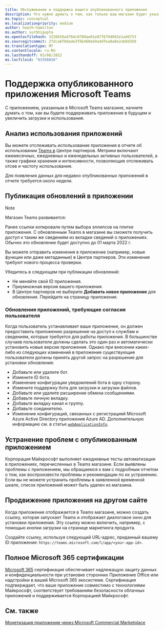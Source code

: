 ```yaml
---
title: Обслуживание и поддержка вашего опубликованного приложения
description: Что нужно думать о том, как только ваш магазин будет указан в Teams магазине и AppSource.
ms.topic: conceptual
ms.localizationpriority: medium
author: heath-hamilton
ms.author: surbhigupta
ms.openlocfilehash: 3226b56ad784c0780ae01e8776704062e1add753
ms.sourcegitcommit: 2fdca6fb0ade3f6b460eb9a4dfea0a8e2ab8d3b9
ms.translationtype: MT
ms.contentlocale: ru-RU
ms.lasthandoff: 03/08/2022
ms.locfileid: "63356016"
---
```

# <a name="maintain-your-published-microsoft-teams-app"></a>Поддержка опубликованного приложения Microsoft Teams

С приложением, указанным в Microsoft Teams магазине, начните думать о том, как вы будете поддерживать приложение в будущем и увеличить загрузки и использования.

## <a name="analyze-app-usage"></a>Анализ использования приложений

Вы можете отслеживать использование приложения в отчете об использовании [Teams в](/office/dev/store/teams-apps-usage) Центре партнеров. Метрики включают ежемесячных, ежедневных и еженедельных активных пользователей, а также графики хранения и интенсивности, позволяющие отслеживать отсев и частоту использования.

Для появления данных для недавно опубликованных приложений в отчете требуется около недели.

## <a name="publish-updates-to-your-app"></a>Публикация обновлений в приложении

> [!NOTE]
> Магазин Teams развивается:
> 
> Ранее ссылки копировали путем выбора эллипсов на плитке приложения. С обновленным Teams в магазине вы сможете получить доступ к таким же сведениям из вкладки сведений о приложениях. Обычно это обновление будет доступно до 01 марта 2022 г.

Вы можете отправить изменения в приложение (например, новые функции или даже метаданные) в Центре партнеров. Эти изменения требуют нового процесса проверки.

Убедитесь в следующем при публикации обновлений:

* Не меняйте свой ID приложения.
* Приумножная версия вашего приложения.
* В Центре партнеров не выберите **Добавить новое приложение** для обновления. Перейдите на страницу приложения.

### <a name="app-updates-requiring-user-consent"></a>Обновления приложений, требующие согласия пользователя

Когда пользователь устанавливает ваше приложение, он должен предоставить приложению разрешение на доступ к службам и сведениям, которые требуется для работы приложения. В большинстве случаев пользователи должны сделать это один раз и автоматически установить новые версии приложения.
Однако при внесении каких-либо из следующих изменений в приложение существующие пользователи должны принять другой запрос на разрешение для установки обновления:

* Добавьте или удалите бот.
* Измените ID бота.
* Изменение конфигурации уведомлений бота в одну сторону.
* Измените поддержку бота для загрузки и загрузки файлов.
* Добавьте или удалите расширение обмена сообщениями.
* Добавьте личную вкладку.
* Добавьте вкладку канал и группу.
* Добавьте соединителю.
* Изменение конфигураций, связанных с регистрацией Microsoft Azure Active Directory приложения Azure AD. Дополнительную информацию см. в статье [`webApplicationInfo`](~/resources/schema/manifest-schema.md#webapplicationinfo).

## <a name="fix-issues-with-your-published-app"></a>Устранение проблем с опубликованным приложением

Корпорация Майкрософт выполняет ежедневные тесты автоматизации в приложениях, перечисленных в Teams магазине. Если выявлены проблемы с приложением, мы обращаемся к вам с подробным отчетом о том, как воспроизвести проблемы и рекомендации по их устранению. Если вы не можете устранить проблемы в заявленной временной шкале, список приложений может быть удален из магазина.

## <a name="promote-your-app-on-another-site"></a>Продвижение приложения на другом сайте

Когда приложение отображается в Teams магазине, можно создать ссылку, которая запускает Teams и отображает диалоговое окно для установки приложения. Эту ссылку можно включить, например, с помощью кнопки загрузки на странице маркетинга продукта.

Создайте ссылку, используя следующий URL-адрес, приданный вашему ID приложения: `https://teams.microsoft.com/l/app/<your-app-id>`.

## <a name="complete-microsoft-365-certification"></a>Полное Microsoft 365 сертификации

[Microsoft 365](/microsoft-365-app-certification/docs/certification) сертификация обеспечивает надлежащую защиту данных и конфиденциальности при установке сторонних Приложение Office или надстройки в вашей Microsoft 365 экосистеме. Сертификация подтверждает, что ваше приложение совместимо с технологиями Майкрософт, соответствует требованиям безопасности облачных приложений и поддерживается Корпорацией Майкрософт.

## <a name="see-also"></a>См. также

[Монетизация приложения через Microsoft Commercial Marketplace](/office/dev/store/monetize-addins-through-microsoft-commercial-marketplace)
